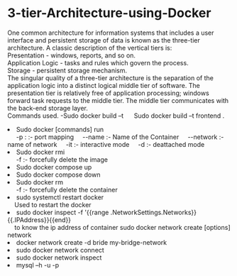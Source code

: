 # 3-tier-Architecture-using-Docker


One common architecture for information systems that includes a user interface and persistent storage of data is known as the three-tier architecture. A classic description of the vertical tiers is:  
Presentation - windows, reports, and so on.  
Application Logic - tasks and rules which govern the process.  
Storage - persistent storage mechanism.  
The singular quality of a three-tier architecture is the separation of the application logic into a distinct logical middle tier of software. The presentation tier is relatively free of application processing; windows forward task requests to the middle tier. The middle tier communicates with the back-end storage layer.  
Commands used. 
-Sudo docker build –t <image name> <path> 
&nbsp;&nbsp;&nbsp;&nbsp;Sudo docker build –t frontend .  
<li> Sudo docker [commands] run </li>
&nbsp;&nbsp;&nbsp;&nbsp; -p <port to run on localhost> : <post on which it is exposed> :- port mapping   
&nbsp;&nbsp;&nbsp;&nbsp;--name <name>:- Name of the Container    
&nbsp;&nbsp;&nbsp;&nbsp;--network <network name> :- name of network  
&nbsp;&nbsp;&nbsp;&nbsp;-it :- interactive mode  
&nbsp;&nbsp;&nbsp;&nbsp;-d :- deattached mode  
<li> Sudo docker rmi <image name> </li>
&nbsp;&nbsp;&nbsp;&nbsp; -f :- forcefully delete the image 
<li>Sudo docker compose up </li>  
<li>Sudo docker compose down </li>
<li>Sudo docker rm <container name> </li>  
&nbsp;&nbsp;&nbsp;&nbsp; -f :- forcefully delete the container  
<li>sudo systemctl restart docker </li>
 &nbsp;&nbsp;&nbsp;&nbsp;Used to restart the docker
<li>sudo docker inspect -f '{{range .NetworkSettings.Networks}}{{.IPAddress}}{{end}} <container name/id> </li>  
&nbsp;&nbsp;&nbsp;&nbsp;to know the ip address of container  
</li>sudo docker network create [options] network  </li>
<li>docker network create -d bride my-bridge-network  </li>
<li>sudo docker network connect <network name> <container name> </li>  
<li>sudo docker network inspect <network name>  </li>
<li>mysql –h <ip address> -u <user name> -p <password(if any)> </li> 
</ul>
 
